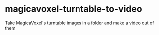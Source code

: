 # magicavoxel-turntable-to-video
Take MagicaVoxel's turntable images in a folder and make a video out of them
